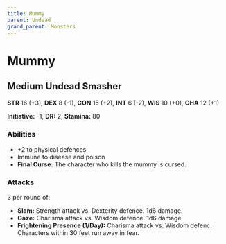 ```yaml
---
title: Mummy
parent: Undead
grand_parent: Monsters
---
```


# Mummy

## Medium Undead Smasher
**STR** 16 (+3), **DEX** 8 (-1), **CON** 15 (+2), **INT** 6 (-2), **WIS** 10 (+0), **CHA** 12 (+1)

**Initiative:** -1, **DR:** 2, **Stamina:** 80

### Abilities
* +2 to physical defences
* Immune to disease and poison
* **Final Curse:** The character who kills the mummy is cursed.

### Attacks
3 per round of:
* **Slam:** Strength attack vs. Dexterity defence. 1d6 damage.
* **Gaze:** Charisma attack vs. Wisdom defence. 1d6 damage.
* **Frightening Presence (1/Day):** Charisma attack vs. Wisdom defenc. Characters within 30 feet run away in fear.
